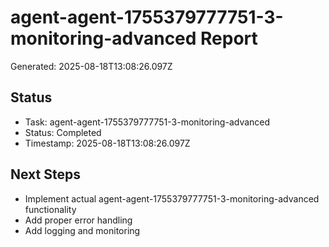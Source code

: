 # agent-agent-1755379777751-3-monitoring-advanced Report

Generated: 2025-08-18T13:08:26.097Z

## Status
- Task: agent-agent-1755379777751-3-monitoring-advanced
- Status: Completed
- Timestamp: 2025-08-18T13:08:26.097Z

## Next Steps
- Implement actual agent-agent-1755379777751-3-monitoring-advanced functionality
- Add proper error handling
- Add logging and monitoring
